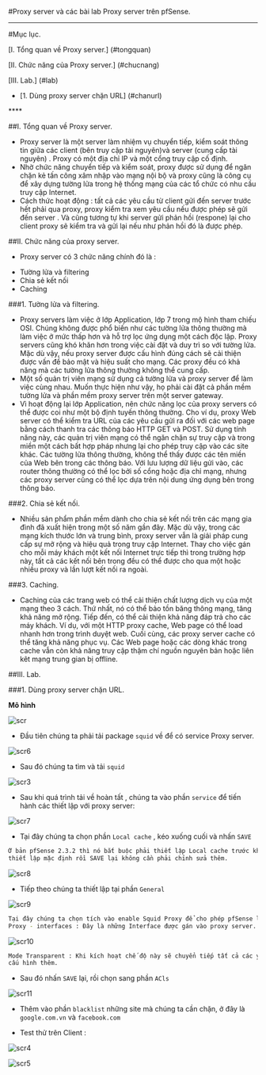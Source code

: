#Proxy server và các bài lab Proxy server trên pfSense.

****

#Mục lục.

[I. Tổng quan về Proxy server.] (#tongquan)

[II. Chức năng của Proxy server.] (#chucnang)

[III. Lab.] (#lab)
 <ul>
  <li>[1. Dùng proxy server chặn URL] (#chanurl)</li>
 </ul>
****

<a name="tongquan"></a>
##I. Tổng quan về Proxy server.

- Proxy server là một server làm nhiệm vụ chuyển tiếp, kiểm soát thông tin giữa các client (bên truy cập tài nguyên)và
server (cung cấp tài nguyên) . Proxy có một địa chỉ IP và một cổng truy cập cố định.
- Nhờ chức năng chuyển tiếp và kiểm soát, proxy được sử dụng để ngăn chặn kẻ tấn công xâm nhập vào mạng nội bộ và 
proxy cũng là công cụ để xây dựng tường lửa trong hệ thống mạng của các tổ chức có nhu cầu truy cập Internet.
- Cách thức hoạt động : tất cả các yêu cầu từ client gửi đến server trước hết phải qua proxy, proxy kiểm tra xem yêu cầu 
nếu được phép sẽ gửi đến server . Và cũng tương tự khi server gửi phản hồi (respone) lại cho client proxy sẽ kiểm tra và gửi lại 
nếu như phản hồi đó là được phép.

<a name="chucnang"></a>
##II. Chức năng của proxy server.

- Proxy server có 3 chức năng chính đó là :
 <ul>
  <li>Tường lửa và filtering</li>
  <li>Chia sẻ kết nối</li>
  <li>Caching</li>
 </ul>

 ###1. Tường lửa và filtering.

 - Proxy servers làm việc ở lớp Application, lớp 7 trong mộ hình tham chiếu OSI. Chúng không được phổ biến như các tường lửa thông 
 thường mà làm việc ở mức thấp hơn và hỗ trợ lọc ứng dụng một cách độc lập. Proxy servers cũng khó khăn hơn trong việc cài đặt và duy 
 trì so với tường lửa. Mặc dù vậy, nếu proxy server được cấu hình đúng cách sẽ cải thiện được vấn đề bảo mật và hiệu suất cho mạng. 
 Các proxy đều có khả năng mà các tường lửa thông thường không thể cung cấp.
- Một số quản trị viên mạng sử dụng cả tường lửa và proxy server để làm việc cùng nhau. Muốn thực hiện như vậy, họ phải cài đặt cả 
phần mềm tường lửa và phần mềm proxy server trên một server gateway.
- Vì hoạt động lại lớp Application, nên chức năng lọc của proxy servers có thể được coi như một bộ định tuyến thông thường. Cho ví dụ, 
proxy Web server có thể kiểm tra URL của các yêu cầu gửi ra đối với các web page bằng cách thanh tra các thông báo HTTP GET và POST.
 Sử dụng tính năng này, các quản trị viên mạng có thể ngăn chặn sự truy cập và trong miền một cách bất hợp pháp nhưng lại cho phép 
 truy cập vào các site khác. Các tường lửa thông thường, không thể thấy được các tên miền của Web bên trong các thông báo. Với lưu 
 lượng dữ liệu gửi vào, các router thông thường có thể lọc bởi số cổng hoặc địa chỉ mạng, nhưng các proxy server cũng có thể lọc dựa
  trên nội dung ứng dụng bên trong thông báo.

###2. Chia sẻ kết nối.

- Nhiều sản phẩm phần mềm dành cho chia sẻ kết nối trên các mạng gia đình đã xuất hiện trong một số năm gần đây. Mặc dù vậy, trong 
các mạng kích thước lớn và trung bình, proxy server vẫn là giải pháp cung cấp sự mở rộng và hiệu quả trong truy cập Internet. 
Thay cho việc gán cho mỗi máy khách một kết nối Internet trực tiếp thì trong trường hợp này, tất cả các kết nối bên trong đều có thể 
được cho qua một hoặc nhiều proxy và lần lượt kết nối ra ngoài.

###3. Caching.

- Caching của các trang web có thể cải thiện chất lượng dịch vụ của một mạng theo 3 cách. Thứ nhất, nó có thể bảo tồn băng thông mạng, 
tăng khả năng mở rộng. Tiếp đến, có thể cải thiện khả năng đáp trả cho các máy khách. Ví dụ, với một HTTP proxy cache, Web page có 
thể load nhanh hơn trong trình duyệt web. Cuối cùng, các proxy server cache có thể tăng khả năng phục vụ. Các Web page hoặc các dòng 
khác trong cache vẫn còn khả năng truy cập thậm chí nguồn nguyên bản hoặc liên kêt mạng trung gian bị offline.

<a name="lab"></a>
##III. Lab.

<a name="chanurl"></a>
###1. Dùng proxy server chặn URL.

**Mô hình**

![scr](http://i.imgur.com/UOf5Cll.png)

- Đầu tiên chúng ta phải tải package `squid` về để có service Proxy server.

![scr6](http://i.imgur.com/0h6BkHs.png)

- Sau đó chúng ta tìm và tải `squid`

![scr3](http://i.imgur.com/zPE7qyy.png)

- Sau khi quá trình tải về hoàn tất , chúng ta vào phần `service` để tiến hành các thiết lập với proxy server:

![scr7](http://i.imgur.com/xemhmcj.png)

- Tại đây chúng ta chọn phần `Local cache` , kéo xuống cuối và nhấn `SAVE` 

```sh
Ở bản pfSense 2.3.2 thì nó bắt buộc phải thiết lập Local cache trước khi thực hiện các thiết lập khác, ở đây chúng ta để các
thiết lập mặc định rồi SAVE lại không cần phải chỉnh sửa thêm.
```

![scr8](http://i.imgur.com/Gk2Ct55.png)

- Tiếp theo chúng ta thiết lập tại phần `General`

![scr9](http://i.imgur.com/SxiC1XU.png)

```sh
Tại đây chúng ta chọn tích vào enable Squid Proxy để cho phép pfSense là Proxy server
Proxy - interfaces : Đây là những Interface được gán vào proxy server.
```

![scr10](http://i.imgur.com/YV5Adbe.png)

```sh
Mode Transparent : Khi kích hoạt chế độ này sẽ chuyển tiếp tất cả các yêu cầu các điểm cổng 80 đến Proxy server và không cần
cấu hình thêm.
```

- Sau đó nhấn `SAVE` lại, rồi chọn sang phần `ACls`

![scr11](http://i.imgur.com/gV8vSLZ.png)

- Thêm vào phần `blacklist` những site mà chúng ta cần chặn, ở đây là `google.com.vn` và `facebook.com`

- Test thử trên Client :

![scr4](http://i.imgur.com/v6nlzcH.png)

![scr5](http://i.imgur.com/tR092tx.png)
